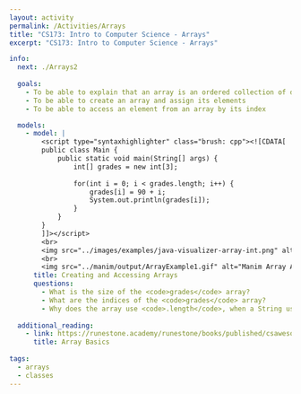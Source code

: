```yaml
---
layout: activity
permalink: /Activities/Arrays
title: "CS173: Intro to Computer Science - Arrays"
excerpt: "CS173: Intro to Computer Science - Arrays"

info:
  next: ./Arrays2
  
  goals: 
    - To be able to explain that an array is an ordered collection of data
    - To be able to create an array and assign its elements
    - To be able to access an element from an array by its index

  models:
    - model: |
        <script type="syntaxhighlighter" class="brush: cpp"><![CDATA[
        public class Main {
            public static void main(String[] args) {
                int[] grades = new int[3];
                
                for(int i = 0; i < grades.length; i++) {
                    grades[i] = 90 + i;
                    System.out.println(grades[i]);
                }
            }
        }
        ]]></script>         
        <br>
        <img src="../images/examples/java-visualizer-array-int.png" alt="Java Visualizer Example of an Array" />
        <br>
        <img src="../manim/output/ArrayExample1.gif" alt="Manim Array Animation" />
      title: Creating and Accessing Arrays
      questions:
        - What is the size of the <code>grades</code> array?
        - What are the indices of the <code>grades</code> array?
        - Why does the array use <code>.length</code>, when a String uses <code>.length()</code>, to report its size?
        
  additional_reading:
    - link: https://runestone.academy/runestone/books/published/csawesome/Unit6-Arrays/topic-6-1-array-basics.html
      title: Array Basics
          
tags:
  - arrays
  - classes  
---
```


